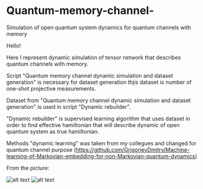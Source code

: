 # Quantum-memory-channel-
Simulation of open quantum system dynamics for quantum channels with memory

Hello!

Here I represent dynamic simulation of tensor network that describes quantum channels with memory.

Script "Quantum memory channel dynamic simulation and dataset generation" is necessary for dataset generation thjis dataset is number of one-shot projective measurements.

Dataset from "Quantum memory channel dynamic simulation and dataset generation" is used in  script "Dynamic rebuilder".

"Dynamic rebuilder" is supervised learning algorithm that uses dataset in order to find effective hamiltonian that will describe dynamic of open quantum system as true hamiltonian.

Methods "dynamic learning" was taken from my collegues and changed for quantum channel purpose (https://github.com/GrigorievDmitry/Machine-learning-of-Markovian-embedding-for-non-Markovian-quantum-dynamics)



From the picture:

![alt text](https://pp.userapi.com/c857528/v857528257/682f/N6fpXu4mOy4.jpg)
![alt text](https://pp.userapi.com/c850636/v850636246/152e88/WNYkqp0rzpU.jpg)

